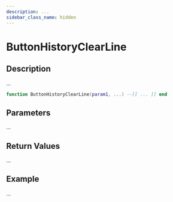 ```yaml
---
description: ...
sidebar_class_name: hidden
---
```


# ButtonHistoryClearLine

## Description

...

```lua
function ButtonHistoryClearLine(param1, ...) --[[ ... ]] end
```

## Parameters

...

## Return Values

...

## Example

...

